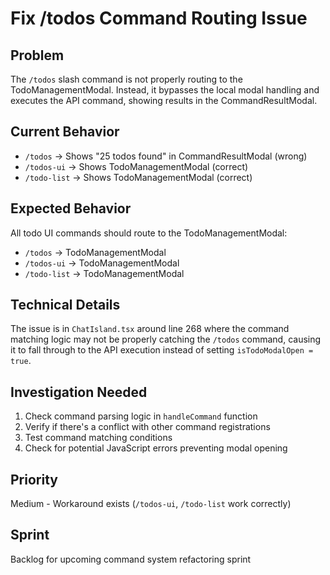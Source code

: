 # Fix /todos Command Routing Issue

## Problem
The `/todos` slash command is not properly routing to the TodoManagementModal. Instead, it bypasses the local modal handling and executes the API command, showing results in the CommandResultModal.

## Current Behavior
- `/todos` → Shows "25 todos found" in CommandResultModal (wrong)
- `/todos-ui` → Shows TodoManagementModal (correct)
- `/todo-list` → Shows TodoManagementModal (correct)

## Expected Behavior
All todo UI commands should route to the TodoManagementModal:
- `/todos` → TodoManagementModal
- `/todos-ui` → TodoManagementModal 
- `/todo-list` → TodoManagementModal

## Technical Details
The issue is in `ChatIsland.tsx` around line 268 where the command matching logic may not be properly catching the `/todos` command, causing it to fall through to the API execution instead of setting `isTodoModalOpen = true`.

## Investigation Needed
1. Check command parsing logic in `handleCommand` function
2. Verify if there's a conflict with other command registrations
3. Test command matching conditions
4. Check for potential JavaScript errors preventing modal opening

## Priority
Medium - Workaround exists (`/todos-ui`, `/todo-list` work correctly)

## Sprint
Backlog for upcoming command system refactoring sprint